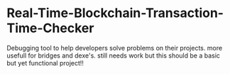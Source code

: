 # Real-Time-Blockchain-Transaction-Time-Checker
Debugging tool to help developers solve problems on their projects. more usefull for bridges and dexe's.  still needs work but this should be a basic but yet functional project!!
